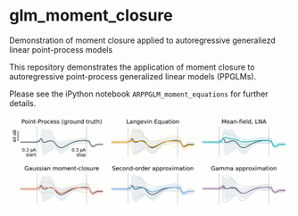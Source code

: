 # glm_moment_closure
Demonstration of moment closure applied to autoregressive generaliezd linear point-process models

This repository demonstrates the application of moment closure to 
autoregressive point-process generalized linear models (PPGLMs).

Please see the iPython notebook `ARPPGLM_moment_equations` for further 
details. 

![Generated by ARPPGLM_moment_equations_with_gamma_moment_closure.ipynb](./20180808_example_stimulus.png)

